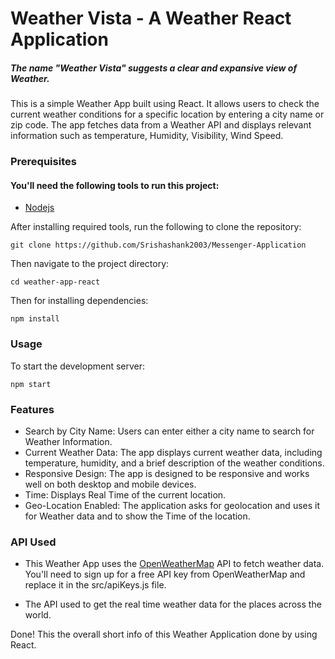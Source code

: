 # Weather Vista - A Weather React Application

##### The name "Weather Vista" suggests a clear and expansive view of Weather.

This is a simple Weather App built using React. It allows users to check the current weather conditions for a specific location by entering a city name or zip code. The app fetches data from a Weather API and displays relevant information such as temperature, Humidity, Visibility, Wind Speed.

### Prerequisites

#### You'll need the following tools to run this project:

- [Nodejs](https://nodejs.org/en/download)

After installing required tools, run the following to clone the repository:

```shell
git clone https://github.com/Srishashank2003/Messenger-Application
```

Then navigate to the project directory:

```shell
cd weather-app-react
```

Then for installing dependencies:

```shell
npm install
```

### Usage

To start the development server:

```shell
npm start
```

### Features

- Search by City Name: Users can enter either a city name to search for Weather Information.
- Current Weather Data: The app displays current weather data, including temperature, humidity, and a brief description of the weather conditions.
- Responsive Design: The app is designed to be responsive and works well on both desktop and mobile devices.
- Time: Displays Real Time of the current location.
- Geo-Location Enabled: The application asks for geolocation and uses it for Weather data and to show the Time of the location.

### API Used

- This Weather App uses the [OpenWeatherMap](https://openweathermap.org/) API to fetch weather data. You'll need to sign up for a free API key from OpenWeatherMap and replace it in the src/apiKeys.js file.

- The API used to get the real time weather data for the places across the world.

Done! This the overall short info of this Weather Application done by using React.
